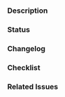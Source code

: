 <!-- Please review the following before submitting a PR:
osu!'s Article Styling Criteria: https://osu.ppy.sh/help/wiki/Article_Styling_Criteria
-->

<!-- Please remove the comments once you have formulated your Pull Request Message -->

### Description

<!-- Promptly explain what does this PR do. A summary of what you changed is nice -->

### Status

<!-- 
The status of your PR. ie WIP or Finished.
Ex: Finished; Pending Review 
-->

### Changelog

<!-- 
Details of what was changed goes here.
Format is :
- Change 1
- Change 2
-->

### Checklist <!-- Delete this if you don't have a checklist -->
<!-- 
To make a checklist:
- [] Entry 1
- [] Entry 2
-->

### Related Issues <!-- Delete this if you don't have any issues related to your PR -->

<!-- If you have any issues related to this PR, link them here.
eg: this resolves #589
-->
